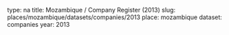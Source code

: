 type: na
title: Mozambique / Company Register (2013)
slug: places/mozambique/datasets/companies/2013
place: mozambique
dataset: companies
year: 2013
